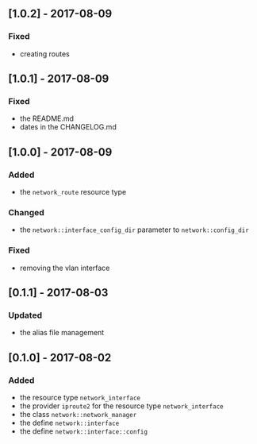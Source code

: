 ## [1.0.2] - 2017-08-09

### Fixed

- creating routes

## [1.0.1] - 2017-08-09

### Fixed

- the README.md
- dates in the CHANGELOG.md

## [1.0.0] - 2017-08-09

### Added

- the `network_route` resource type

### Changed

- the `network::interface_config_dir` parameter to `network::config_dir`

### Fixed

- removing the vlan interface

## [0.1.1] - 2017-08-03

### Updated

- the alias file management

## [0.1.0] - 2017-08-02

### Added

- the resource type `network_interface`
- the provider `iproute2` for the resource type `network_interface`
- the class `network::network_manager`
- the define `network::interface`
- the define `network::interface::config`
